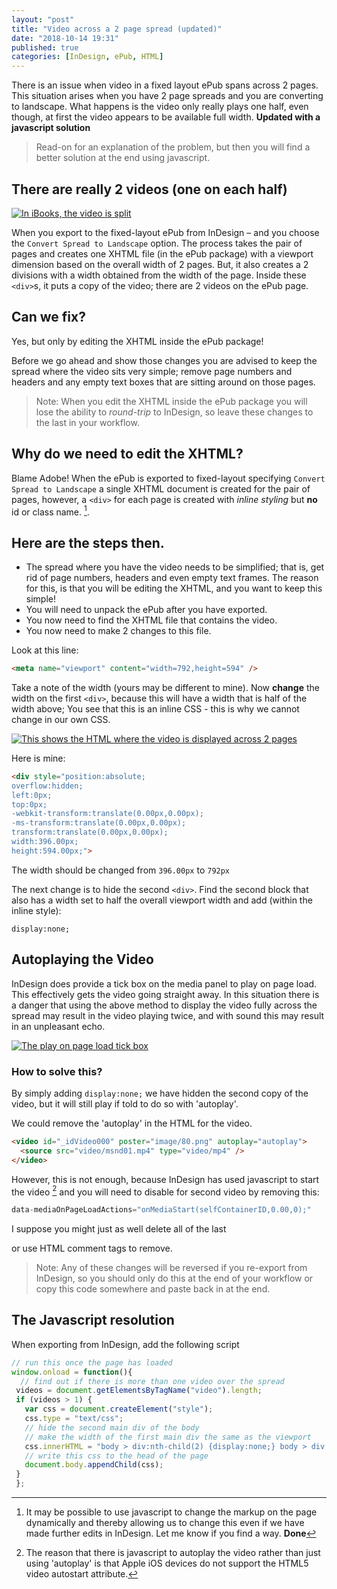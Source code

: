```yaml
---
layout: "post"
title: "Video across a 2 page spread (updated)"
date: "2018-10-14 19:31"
published: true
categories: [InDesign, ePub, HTML]
---
```

There is an issue when video in a fixed layout ePub spans across 2 pages. This situation arises when you have 2 page spreads and you are converting to landscape. What happens is the video only really plays one half, even though, at first the video appears to be available full width. **Updated with a javascript solution**

>Read-on for an explanation of the problem, but then you will find a better solution at the end using javascript.

## There are really 2 videos (one on each half)

[![In iBooks, the video is split](/images/2017/03/videoover2_broke.png)](/images/2017/03/videoover2_broke.png)

When you export to the fixed-layout ePub from InDesign – and you choose the `Convert Spread to Landscape` option. The process takes the pair of pages and creates one XHTML file (in the ePub package) with a viewport dimension based on the overall width of 2 pages. But, it also creates a 2 divisions with a width obtained from the width of the page. Inside these `<div>`s, it puts a copy of the video; there are 2 videos on the ePub page.

## Can we fix?

Yes, but only by editing the XHTML inside the ePub package!

Before we go ahead and show those changes you are advised to keep the spread where the video sits very simple; remove page numbers and headers and any empty text boxes that are sitting around on those pages.

> Note: When you edit the XHTML inside the ePub package you will lose the ability to _round-trip_ to InDesign, so leave these changes to the last in your workflow.

## Why do we need to edit the XHTML?

Blame Adobe! When the ePub is exported to fixed-layout specifying `Convert Spread to Landscape` a single XHTML document is created for the pair of pages, however, a `<div>` for each page is created with _inline styling_ but **no** id or class name. [^1].

## Here are the steps then.

- The spread where you have the video needs to be simplified; that is, get rid of page numbers, headers and even empty text frames. The reason for this, is that you will be editing the XHTML, and you want to keep this simple!
- You will need to unpack the ePub after you have exported.
- You now need to find the XHTML file that contains the video.
- You now need to make 2 changes to this file.

Look at this line:

```html
<meta name="viewport" content="width=792,height=594" />
```

Take a note of the width (yours may be different to mine). Now **change** the width on the first `<div>`, because this will have a width that is half of the width above; You see that this is an inline CSS - this is why we cannot change in our own CSS.

[![This shows the HTML where the video is displayed across 2 pages](/images/2017/03/editHTML2videos.png)](/images/2017/03/editHTML2videos.png)

Here is mine:

```html
<div style="position:absolute;
overflow:hidden;
left:0px;
top:0px;
-webkit-transform:translate(0.00px,0.00px);
-ms-transform:translate(0.00px,0.00px);
transform:translate(0.00px,0.00px);
width:396.00px;
height:594.00px;">
```

The width should be changed from `396.00px` to `792px`

The next change is to hide the second `<div>`. Find the second block that also has a width set to half the overall viewport width and add (within the inline style):

`display:none;`

## Autoplaying the Video

InDesign does provide a tick box on the media panel to play on page load. This effectively gets the video going straight away. In this situation there is a danger that using the above method to display the video fully across the spread may result in the video playing twice, and with sound this may result in an unpleasant echo.

[![The play on page load tick box](/images/2017/04/autoplayvideo.png)](/images/2017/04/autoplayvideo.png)

### How to solve this?

By simply adding `display:none;` we have hidden the second copy of the video, but it will still play if told to do so with 'autoplay'.

We could remove the 'autoplay' in the HTML for the video.

```html
<video id="_idVideo000" poster="image/80.png" autoplay="autoplay">
  <source src="video/msnd01.mp4" type="video/mp4" />
</video>
```
However, this is not enough, because InDesign has used javascript to start the video [^2] and you will need to disable for second video by removing this:

```javascript
data-mediaOnPageLoadActions="onMediaStart(selfContainerID,0.00,0);"
```

I suppose you might just as well delete all of the last <div> or use HTML comment tags to remove.

> Note: Any of these changes will be reversed if you re-export from InDesign, so you should only do this at the end of your workflow or copy this code somewhere and paste back in at the end.

## The Javascript resolution

When exporting from InDesign, add the following script

```javascript
// run this once the page has loaded
window.onload = function(){
  // find out if there is more than one video over the spread
 videos = document.getElementsByTagName("video").length;
 if (videos > 1) {
   var css = document.createElement("style");
   css.type = "text/css";
   // hide the second main div of the body
   // make the width of the first main div the same as the viewport
   css.innerHTML = "body > div:nth-child(2) {display:none;} body > div:nth-child(1) {width:732px !important;}"
   // write this css to the head of the page
   document.body.appendChild(css);
 }
 };
 ```


[^1]: It may be possible to use javascript to change the markup on the page dynamically and thereby allowing us to change this even if we have made further edits in InDesign. Let me know if you find a way. **Done**


[^2]: The reason that there is javascript to autoplay the video rather than just using 'autoplay' is that Apple iOS devices do not support the HTML5 video autostart attribute.
